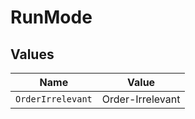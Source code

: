 # RunMode


## Values

| Name              | Value             |
| ----------------- | ----------------- |
| `OrderIrrelevant` | Order-Irrelevant  |